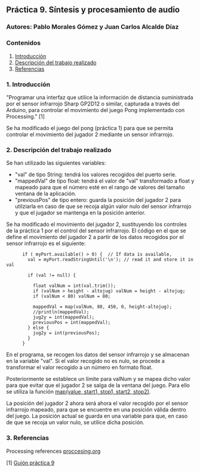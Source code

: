 ## Práctica 9. Síntesis y procesamiento de audio
### Autores: Pablo Morales Gómez y Juan Carlos Alcalde Díaz

### Contenidos

1. [Introducción](#introduccion)
2. [Descripción del trabajo realizado](#descripcion-trabajo)
3. [Referencias](#referencias)

### 1. Introducción <a name="introduccion"/>
"Programar una interfaz que utilice la información de distancia suministrada por el sensor infrarrojo Sharp GP2D12 o similar, capturada a través del Arduino, para controlar el movimiento del juego Pong implementado con Processing." [1]

Se ha modificado el juego del pong (práctica 1) para que se permita controlar el movimiento del jugador 2 mediante un sensor infrarrojo.

### 2. Descripción del trabajo realizado <a name="descripcion-trabajo"/>

Se han utilizado las siguientes variables:
- "val" de tipo String: tendrá los valores recogidos del puerto serie.
- "mappedVal" de tipo float: tendrá el valor de "val" transformado a float y mapeado para que el número esté en el rango de valores del tamaño ventana de la aplicación.
- "previousPos" de tipo entero: guarda la posición del jugador 2 para utilziarla en caso de que se recoja algún valor nulo del sensor infrarrojo y que el jugador se mantenga en la posición anterior.

Se ha modificado el movimiento del jugador 2, sustituyendo los controles de la práctica 1 por el control del sensor infrarrojo.
El código en el que se define el movimiento del jugador 2 a partir de los datos recogidos por el sensor infrarrojo es el siguiente:
```
      if ( myPort.available() > 0) {  // If data is available,
        val = myPort.readStringUntil('\n'); // read it and store it in val

        if (val != null) {

          float valNum = int(val.trim());
          if (valNum > height - altojug) valNum = height - altojug;
          if (valNum < 80) valNum = 80;

          mappedVal = map(valNum, 80, 450, 0, height-altojug);
          //println(mappedVal);
          jug2y = int(mappedVal);
          previousPos = int(mappedVal);
        } else {
          jug2y = int(previousPos);
        }
      }
 ```

En el programa, se recogen los datos del sensor infrarrojo y se almacenan en la variable "val". Si el valor recogido no es nulo, se procede a transformar el valor recogido a un número en formato float. 

Posteriormente se establece un límite para valNum y se mapea dicho valor para que evitar que el jugador 2 se salga de la ventana del juego. Para ello se utiliza la función [map(value, start1, stop1, start2, stop2)](https://processing.org/reference/map_.html).

La posición del jugador 2 ahora será ahora el valor recogido por el sensor infrarrojo mapeado, para que se encuentre en una posición válida dentro del juego. La posición actual se guarda en una variable para que, en caso de que se recoja un valor nulo, se utilice dicha posición.

### 3. Referencias <a name="referencias"></a>
Processing references [proccesing.org](https://processing.org/reference/)

[1] [Guión práctica 9](https://github.com/otsedom/otsedom.github.io/tree/main/CIU/P9)

